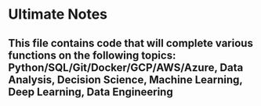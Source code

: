 # Ultimate Notes
## This file contains code that will complete various functions on the following topics: Python/SQL/Git/Docker/GCP/AWS/Azure, Data Analysis, Decision Science, Machine Learning, Deep Learning, Data Engineering